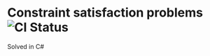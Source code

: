 # Constraint satisfaction problems ![CI Status](https://api.travis-ci.org/p13i/CSP.svg?branch=master)

Solved in C#

